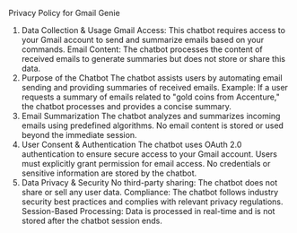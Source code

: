 Privacy Policy for Gmail Genie
1. Data Collection & Usage
Gmail Access: This chatbot requires access to your Gmail account to send and summarize emails based on your commands.
Email Content: The chatbot processes the content of received emails to generate summaries but does not store or share this data.
2. Purpose of the Chatbot
The chatbot assists users by automating email sending and providing summaries of received emails.
Example: If a user requests a summary of emails related to "gold coins from Accenture," the chatbot processes and provides a concise summary.
3. Email Summarization
The chatbot analyzes and summarizes incoming emails using predefined algorithms.
No email content is stored or used beyond the immediate session.
4. User Consent & Authentication
The chatbot uses OAuth 2.0 authentication to ensure secure access to your Gmail account.
Users must explicitly grant permission for email access.
No credentials or sensitive information are stored by the chatbot.
5. Data Privacy & Security
No third-party sharing: The chatbot does not share or sell any user data.
Compliance: The chatbot follows industry security best practices and complies with relevant privacy regulations.
Session-Based Processing: Data is processed in real-time and is not stored after the chatbot session ends.
